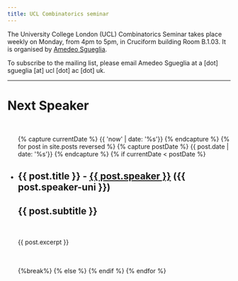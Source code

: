 ```yaml
---
title: UCL Combinatorics seminar
---
```


The University College London (UCL) Combinatorics Seminar takes place weekly on Monday, from 4pm to 5pm, in Cruciform building Room B.1.03. It is organised by [Amedeo Sgueglia](https://www.homepages.ucl.ac.uk/~ucahasg/). 

To subscribe to the mailing list, please email Amedeo Sgueglia at a [dot] sgueglia [at] ucl [dot] ac [dot] uk.

---

# Next Speaker
<br>
<ul class="post-list">
{% capture currentDate %}
  {{ 'now' | date: '%s'}}
  {% endcapture %}
  {% for post in site.posts reversed %}
  {% capture postDate %}
  {{ post.date | date: '%s'}}
  {% endcapture %}
    {% if currentDate < postDate %}
    <!-- Don't show drafts -->
    <li>
      <h2>{{ post.title }} - <a href="{{ post.speaker-url }}">{{ post.speaker }}</a> ({{ post.speaker-uni }})</h2>
      <h2>{{ post.subtitle }}</h2>
      <br>
      <p>{{ post.excerpt }}</p>
      <br><br>
    </li>
    {%break%} 
    {% else %}
    {% endif %}
  {% endfor %}
</ul>
